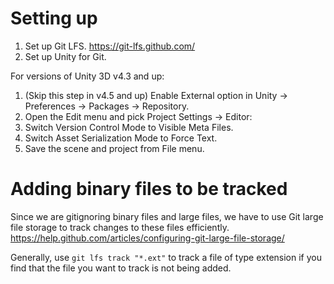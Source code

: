 # Setting up
1. Set up Git LFS. https://git-lfs.github.com/
2. Set up Unity for Git. 


For versions of Unity 3D v4.3 and up:

1. (Skip this step in v4.5 and up) Enable External option in Unity → Preferences → Packages → Repository.
2. Open the Edit menu and pick Project Settings → Editor:
  1. Switch Version Control Mode to Visible Meta Files.
  2. Switch Asset Serialization Mode to Force Text.
3. Save the scene and project from File menu.


# Adding binary files to be tracked
Since we are gitignoring binary files and large files, we have to use Git large file storage to track changes to these files efficiently.
https://help.github.com/articles/configuring-git-large-file-storage/

Generally, use `git lfs track "*.ext"` to track a file of type extension if you find that the file you want to track is not being added.
